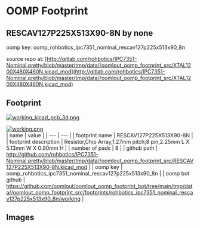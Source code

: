 # OOMP Footprint  
## RESCAV127P225X513X90-8N  by none  
  
oomp key: oomp_rohbotics_ipc7351_nominal_rescav127p225x513x90_8n  
  
source repo at: [http://gitlab.com/rohbotics/IPC7351-Nominal.pretty/blob/master/tmp/data//oomlout_oomp_footprint_src/XTAL1200X480X460N.kicad_mod](http://gitlab.com/rohbotics/IPC7351-Nominal.pretty/blob/master/tmp/data//oomlout_oomp_footprint_src/XTAL1200X480X460N.kicad_mod)  
## Footprint  
  
[![working_kicad_pcb_3d.png](working_kicad_pcb_3d_600.png)](working_kicad_pcb_3d.png)  
  
[![working.png](working_600.png)](working.png)  
| name | value | 
| --- | --- | 
| footprint name | RESCAV127P225X513X90-8N | 
| footprint description | Resistor,Chip Array,1.27mm pitch;8 pin,2.25mm L X 5.13mm W X 0.90mm H | 
| number of pads | 8 | 
| github path | http://github.com/rohbotics/IPC7351-Nominal.pretty/blob/master/tmp/data//oomlout_oomp_footprint_src/RESCAV127P225X513X90-8N.kicad_mod | 
| oomp key | oomp_rohbotics_ipc7351_nominal_rescav127p225x513x90_8n | 
| oomp bot github | https://github.com/oomlout/oomlout_oomp_footprint_bot/tree/main/tmp/data//oomlout_oomp_footprint_src/footprints/rohbotics_ipc7351_nominal_rescav127p225x513x90_8n/working | 
## Images  
